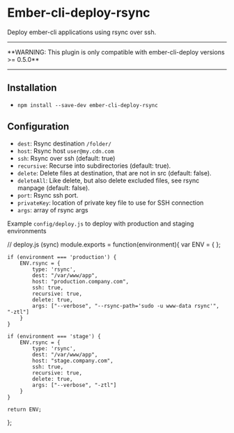# Ember-cli-deploy-rsync

Deploy ember-cli applications using rsync over ssh.

<hr/>
**WARNING: This plugin is only compatible with ember-cli-deploy versions >= 0.5.0**
<hr/>

## Installation

* `npm install --save-dev ember-cli-deploy-rsync`

## Configuration

- `dest`: Rsync destination `/folder/`
- `host`: Rsync host `user@my.cdn.com`
- `ssh`: Rsync over ssh (default: true)
- `recursive`: Recurse into subdirectories (default: true).
- `delete`: Delete files at destination, that are not in src (default: false).
- `deleteAll`: Like delete, but also delete excluded files, see rsync manpage (default: false).
- `port`: Rsync ssh port.
- `privateKey`: location of private key file to use for SSH connection
- `args`: array of rsync args


Example `config/deploy.js` to deploy with production and staging environments


// deploy.js (sync)
module.exports = function(environment){
    var ENV = {
    };

    if (environment === 'production') {
        ENV.rsync = {
            type: 'rsync',
            dest: "/var/www/app",
            host: "production.company.com",
            ssh: true,
            recursive: true,
            delete: true,
            args: ["--verbose", "--rsync-path='sudo -u www-data rsync'", "-ztl"]
        }
    }

    if (environment === 'stage') {
        ENV.rsync = {
            type: 'rsync',
            dest: "/var/www/app",
            host: "stage.company.com",
            ssh: true,
            recursive: true,
            delete: true,
            args: ["--verbose", "-ztl"]
        }
    }

    return ENV;
};


